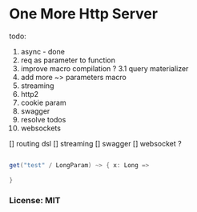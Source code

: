 
# One More Http Server

todo:
1. async - done
2. req as parameter to function 
3. improve macro compilation ?
3.1 query materializer   
4. add more ~> parameters macro
5. streaming
6. http2
7. cookie param
8. swagger
9. resolve todos
10. websockets 


[] routing dsl
[] streaming 
[] swagger
[] websocket ? 


```scala

get("test" / LongParam) ~> { x: Long =>
  
}


```

### License: MIT

